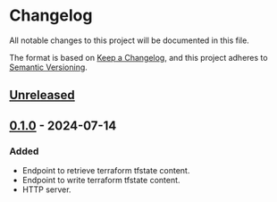 # Changelog

All notable changes to this project will be documented in this file.

The format is based on [Keep a Changelog](https://keepachangelog.com/en/1.1.0/),
and this project adheres to [Semantic Versioning](https://semver.org/spec/v2.0.0.html).

## [Unreleased]

## [0.1.0] - 2024-07-14

### Added

- Endpoint to retrieve terraform tfstate content.
- Endpoint to write terraform tfstate content.
- HTTP server.

[unreleased]: https://github.com/olivierlacan/keep-a-changelog/compare/v0.1.0...HEAD
[0.1.0]: https://github.com/iolave/terraform-http-backend-service/releases/tag/v0.1.0
